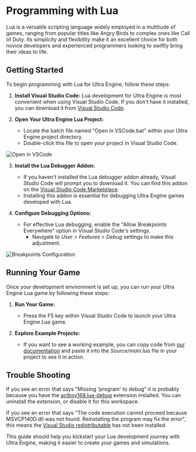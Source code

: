 # Programming with Lua

Lua is a versatile scripting language widely employed in a multitude of games, ranging from popular titles like Angry Birds to complex ones like Call of Duty. Its simplicity and flexibility make it an excellent choice for both novice developers and experienced programmers looking to swiftly bring their ideas to life.

## Getting Started

To begin programming with Lua for Ultra Engine, follow these steps:

1. **Install Visual Studio Code:** Lua development for Ultra Engine is most convenient when using Visual Studio Code. If you don't have it installed, you can download it from [Visual Studio Code](https://code.visualstudio.com).

2. **Open Your Ultra Engine Lua Project:**
   - Locate the batch file named "Open in VSCode.bat" within your Ultra Engine project directory.
   - Double-click this file to open your project in Visual Studio Code.

![Open in VSCode](https://github.com/UltraEngine/Documentation/blob/master/Images/vscode.png?raw=true)

3. **Install the Lua Debugger Addon:**
   - If you haven't installed the Lua debugger addon already, Visual Studio Code will prompt you to download it. You can find this addon on the [Visual Studio Code Marketplace](https://marketplace.visualstudio.com/items?itemName=devCAT.lua-debug).
   - Installing this addon is essential for debugging Ultra Engine games developed with Lua.

4. **Configure Debugging Options:**
   - For effective Lua debugging, enable the "Allow Breakpoints Everywhere" option in Visual Studio Code's settings.
     - Navigate to *User > Features > Debug* settings to make this adjustment.

![Breakpoints Configuration](https://github.com/UltraEngine/Documentation/blob/master/Images/breakpoints.png?raw=true)

## Running Your Game

Once your development environment is set up, you can run your Ultra Engine Lua game by following these steps:

1. **Run Your Game:**
   - Press the F5 key within Visual Studio Code to launch your Ultra Engine Lua game.

2. **Explore Example Projects:**
   - If you want to see a working example, you can copy code from [our documentation](https://www.ultraengine.com/learn/LoadModel?lang=lua) and paste it into the *Source/main.lua* file in your project to see it in action.

## Trouble Shooting

If you see an error that says "Missing 'program' to debug" it is probably because you have the [actboy168.lua-debug](https://marketplace.visualstudio.com/items?itemName=actboy168.lua-debug) extension installed. You can uninstall the extension, or disable it for this workspace.

If you see an error that says "The code execution cannot proceed because MSVCP140D.dll was not found. Reinstalling the program may fix the error", this means the [Visual Studio redistributable](https://aka.ms/vs/17/release/vc_redist.x64.exe) has not been installed.

This guide should help you kickstart your Lua development journey with Ultra Engine, making it easier to create your games and simulations.
